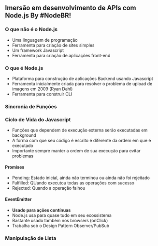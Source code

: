 ## Imersão em desenvolvimento de APIs com Node.js By #NodeBR! 

### O que não é o Node.js
- Uma linguagem de programação
- Ferramenta para criação de sites simples
- Um framework Javascript
- Ferramenta para criação de aplicações front-end

### O que é Node.js
- Plataforma para construção de aplicações Backend usando Javascript
- Ferramenta inicialmente criada para resolver o problema de upload de imagens em 2009 (Ryan Dahl)
- Ferramenta para construir CLI

### Sincronia de Funções

### Ciclo de Vida do Javascript
- Funções que dependem de execução externa serão executadas em background
- A forma com que seu código é escrito é diferente da ordem em que é executado
- Importante sempre manter a ordem de sua execução para evitar problemas

#### Promises
- Pending: Estado inicial, ainda não terminou ou ainda não foi rejeitado
- Fulfilled: QUando executou todas as operações com sucesso
- Rejected: Quando a operação falhou

#### EventEmitter
- **Usado para ações contínuas**
- Node.js usa para quase tudo em seu ecossistema
- Bastante usado também nos browsers (onClick)
- Trabalha sob o Design Pattern Observer/PubSub

### Manipulação de Lista

